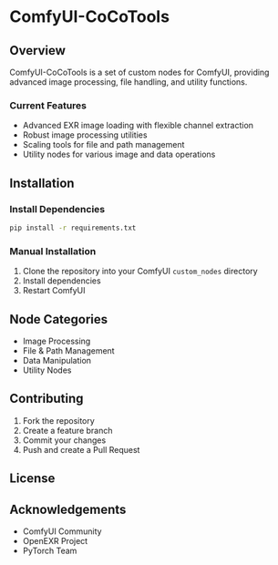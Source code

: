 # ComfyUI-CoCoTools

## Overview
ComfyUI-CoCoTools is a set of custom nodes for ComfyUI, providing advanced image processing, file handling, and utility functions.


### Current Features
- Advanced EXR image loading with flexible channel extraction
- Robust image processing utilities
- Scaling tools for file and path management
- Utility nodes for various image and data operations


## Installation


### Install Dependencies
```bash
pip install -r requirements.txt
```

### Manual Installation
1. Clone the repository into your ComfyUI `custom_nodes` directory
2. Install dependencies
3. Restart ComfyUI


## Node Categories
- Image Processing
- File & Path Management
- Data Manipulation
- Utility Nodes


## Contributing
1. Fork the repository
2. Create a feature branch
3. Commit your changes
4. Push and create a Pull Request


## License


## Acknowledgements
- ComfyUI Community
- OpenEXR Project
- PyTorch Team
